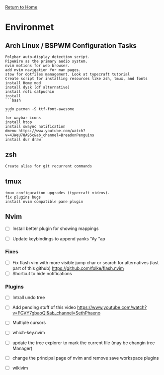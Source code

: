 [Return to Home](index)

# Environmet

## Arch Linux / BSPWM Configuration Tasks

    Polybar auto-display detection script.
    PipeWire as the primary audio system.
    nvim motions for web browser.
    add nvim navigation for man pages.
    stow for dotfiles management. Look at typecraft tutorial
    Create script for installing resources like zsh, tmux, and fonts
    install Home mod
    install dysk (df alternative)
    install rofi catpuchin
    install
    ```bash

    sudo pacman -S ttf-font-awesome
    ```
    for waybar icons
    install btop
    install swaync notification
    dmenu https://www.youtube.com/watch?v=4JWeU78A95c&ab_channel=BreadonPenguins
    install dur draw

## zsh

    Create alias for git recurrent commands

## tmux

    tmux configuration upgrades (typecraft videos).
    fix plugins bugs
    install nvim compatible pane plugin

## Nvim
  - [ ] Install better plugin for showing mappings
  - [ ] Update keybindings to append yanks "Ay "ap


### Fixes

  - [ ] Fix flash vim with more visible jump char or search for alternatives (last part of this github)
        https://github.com/folke/flash.nvim
  - [ ] Shortcut to hide notifications

### Plugins

  - [ ] Intrall undo tree
  - [ ] Add pending stuff of this video https://www.youtube.com/watch?v=FGVY7gbaoQI&ab_channel=SethPhaeno
  - [ ] Multiple cursors
  - [ ] which-key.nvim
  - [ ] update the tree explorer to mark the current file (may be changin tree Manager)
  - [ ] change the principal page of nvim and remove save workspace plugins
  - [ ] wikivim

